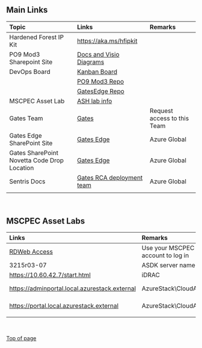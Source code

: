<h1 id="top"></h1>

## Main Links

| Topic | Links  | Remarks | 
|:-----------|:-----------| :-----------| 
| Hardened Forest IP Kit | https://aka.ms/hfipkit | |
| PO9 Mod3 Sharepoint Site | [Docs and Visio Diagrams](https://microsoft.sharepoint.com/:f:/t/BlueMountain/EhrZjl11wOdLm4gl3SpGMtwBWbJnglMvL3_-CIRWgnT_sg?e=F5i4ED) | |
| DevOps Board | [Kanban Board](https://dev.azure.com/BlueMountainAGMP/Blue%20Mountain%20Program%202.0/_boards/board/t/PO9Mod3/Stories) | |
| | [PO9 Mod3 Repo](https://dev.azure.com/BlueMountainAGMP/Blue%20Mountain%20Program%202.0/_git/AzureStackHub_Automation_PO9Mod3?path=%2F&version=GBmain) | |
| | [GatesEdge Repo](https://dev.azure.com/BlueMountainAGMP/Blue%20Mountain%20Program%202.0/_git/AzureStackHub_Automation_PO9Mod3?path=/GatesEdge&version=GBmain) | |
| MSCPEC Asset Lab | [ASH lab info](#mscpec-asset-labs) | |
| Gates Team | [Gates](https://teams.microsoft.com/l/team/19%3aCJZ-Mn9wNjJyCAXFtXbuLos4j1V-8T87Z4k-ZAC7GEY1%40thread.tacv2/conversations?groupId=00b3caf6-1e80-4cad-8075-4d2a334bea85&tenantId=72f988bf-86f1-41af-91ab-2d7cd011db47) | Request access to this Team |
| Gates Edge SharePoint Site | [Gates Edge](https://microsoft.sharepoint.com/teams/AzureGlobal-GatesEdge/Shared%20Documents/Forms/AllItems.aspx?FolderCTID=0x012000715C66A0E9645144BA96D868E7341DAE&isAscending=false&OR=Teams%2DHL&CT=1642524825666&sourceId=&params=%7B%22AppName%22%3A%22Teams%2DDesktop%22%2C%22AppVersion%22%3A%2227%2F21110108720%22%7D&sortField=Modified&viewid=ad7ea9fe%2Dc417%2D4c74%2Da156%2D97c37ad38f8b) | Azure Global |
| Gates SharePoint Novetta Code Drop Location | [Gates Edge](https://microsoft.sharepoint.com/teams/FencesforAzure/Shared%20Documents/Forms/AllItems.aspx?ct=1641910555536&or=Teams%2DHL&OR=Teams%2DHL&CT=1641912782718&sourceId=&params=%7B%22AppName%22%3A%22Teams%2DDesktop%22%2C%22AppVersion%22%3A%2227%2F21110108720%22%7D&id=%2Fteams%2FFencesforAzure%2FShared%20Documents%2FGeneral%2FSoftware%2Fspice&viewid=5c10c02d%2D99cf%2D4c78%2Da557%2D9eeaf6d78835) | Azure Global |
| Sentris Docs | [Gates RCA deployment team](https://microsoft.sharepoint.com/teams/GatesRCAdeploymentteam/Shared%20Documents/Forms/AllItems.aspx?FolderCTID=0x0120008AEF86EB0AFB7440B0C74E881A93B11C&id=%2Fteams%2FGatesRCAdeploymentteam%2FShared%20Documents%2FGeneral%2FSoftware%2FInstallers%2FSentris%20Installers%20%2D%202021R1%2FInstall%20Guides&viewid=4a3df699%2D93e8%2D49c6%2Dab07%2D0c6239a8a221) | Azure Global |
| | | | 

<br />

## MSCPEC Asset Labs
| Links  | Remarks |  |
|:-----------|:-----------| :-----------| 
| [RDWeb Access](https://rdgw.mscpec.com/RDWeb/Pages/en-US/login.aspx?ReturnUrl=/RDWeb/Pages/en-US/Default.aspx) | Use your MSCPEC account to log in |
| 3215r03-07 | ASDK server name | 
| https://10.60.42.7/start.html | iDRAC |
| https://adminportal.local.azurestack.external | AzureStack\CloudAdmin | Admin portal
| https://portal.local.azurestack.external | AzureStack\CloudAdmin | User portal
| | |

<br />

[Top of page](#top)
